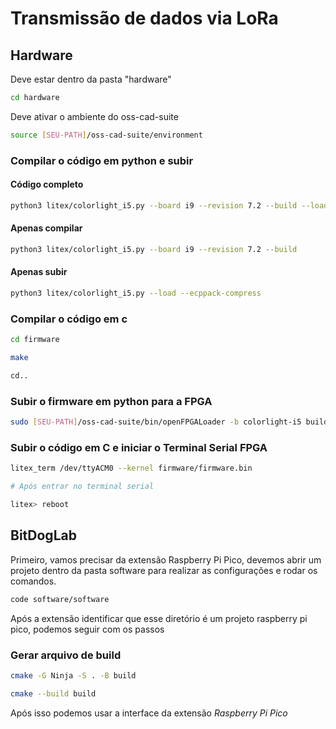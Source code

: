 # Transmissão de dados via LoRa

## Hardware

Deve estar dentro da pasta "hardware"

```bash
cd hardware
```

Deve ativar o ambiente do oss-cad-suite

```bash
source [SEU-PATH]/oss-cad-suite/environment
```

### Compilar o código em python e subir

#### Código completo

```bash
python3 litex/colorlight_i5.py --board i9 --revision 7.2 --build --load --ecppack-compress
```

#### Apenas compilar 

```bash
python3 litex/colorlight_i5.py --board i9 --revision 7.2 --build 
```

#### Apenas subir

```bash
python3 litex/colorlight_i5.py --load --ecppack-compress
```

### Compilar o código em c

```bash
cd firmware

make

cd..
```

### Subir o firmware em python para a FPGA

```bash
sudo [SEU-PATH]/oss-cad-suite/bin/openFPGALoader -b colorlight-i5 build/colorlight_i5/gateware/colorlight_i5.bit
```

### Subir o código em C e iniciar o Terminal Serial FPGA

```bash
litex_term /dev/ttyACM0 --kernel firmware/firmware.bin 

# Após entrar no terminal serial

litex> reboot
```

## BitDogLab

Primeiro, vamos precisar da extensão Raspberry Pi Pico, devemos abrir um projeto dentro da pasta software para realizar as configurações e rodar os comandos.

```bash
code software/software
```

Após a extensão identificar que esse diretório é um projeto raspberry pi pico, podemos seguir com os passos

### Gerar arquivo de build

```bash
cmake -G Ninja -S . -B build

cmake --build build
```

Após isso podemos usar a interface da extensão *Raspberry Pi Pico*
